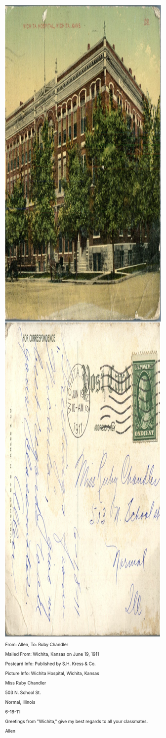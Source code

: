 <html><body><a href="/wp-content/uploads/2014/05/postcard-2014-20140501_18013331_0182.jpg"><img class="alignnone size-full wp-image-552" src="/wp-content/uploads/2014/05/postcard-2014-20140501_18013331_0182.jpg" alt="postcard-2014-20140501_18013331_0182" width="1496" height="1021"></a> <a href="/wp-content/uploads/2014/05/postcard-2014-20140501_18014069_0183.jpg"><img class="alignnone size-full wp-image-553" src="/wp-content/uploads/2014/05/postcard-2014-20140501_18014069_0183.jpg" alt="postcard-2014-20140501_18014069_0183" width="1521" height="1013"></a>



From: Allen, To: Ruby Chandler

Mailed From: Wichita, Kansas on June 19, 1911

Postcard Info: Published by S.H. Kress &amp; Co.

Picture Info: Wichita Hospital, Wichita, Kansas



Miss Ruby Chandler

503 N. School St.

Normal, Illinois



6-18-11

Greetings from "Wichita," give my best regards to all your classmates.

Allen</body></html>